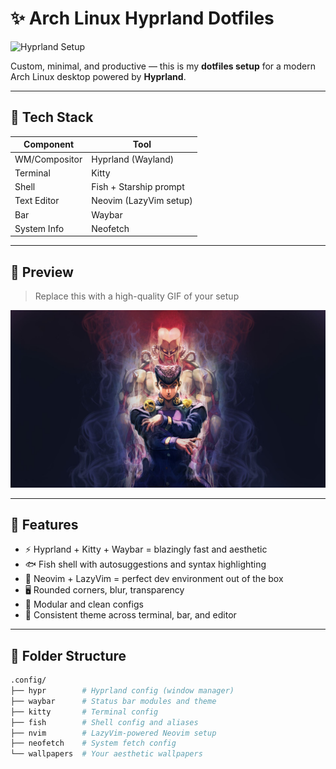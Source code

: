 # ✨ Arch Linux Hyprland Dotfiles

![Hyprland Setup](https://yourdomain.com/your-hyprland-setup.gif)

Custom, minimal, and productive — this is my **dotfiles setup** for a modern Arch Linux desktop powered by **Hyprland**.

---

## 🔧 Tech Stack

| Component     | Tool                     |
|---------------|--------------------------|
| WM/Compositor | Hyprland (Wayland)       |
| Terminal      | Kitty                    |
| Shell         | Fish + Starship prompt   |
| Text Editor   | Neovim (LazyVim setup)   |
| Bar           | Waybar                   |
| System Info   | Neofetch                 |

---

## 📸 Preview

> Replace this with a high-quality GIF of your setup

[![Watch the demo](assets/josuke.jpeg)](https://youtu.be/MlPf3jB7Ps8?feature=shared)


---

## 🚀 Features

- ⚡️ Hyprland + Kitty + Waybar = blazingly fast and aesthetic
- 🐟 Fish shell with autosuggestions and syntax highlighting
- 🧠 Neovim + LazyVim = perfect dev environment out of the box
- 🖥 Rounded corners, blur, transparency
- 🎯 Modular and clean configs
- 🎨 Consistent theme across terminal, bar, and editor

---

## 📁 Folder Structure

```bash
.config/
├── hypr        # Hyprland config (window manager)
├── waybar      # Status bar modules and theme
├── kitty       # Terminal config
├── fish        # Shell config and aliases
├── nvim        # LazyVim-powered Neovim setup
├── neofetch    # System fetch config
└── wallpapers  # Your aesthetic wallpapers

